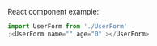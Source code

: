 React component example:

```jsx
import UserForm from './UserForm'
;<UserForm name="" age="0" ></UserForm>
```